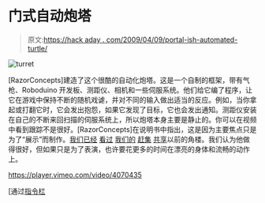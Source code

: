 # 门式自动炮塔

> 原文:[https://hack aday . com/2009/04/09/portal-ish-automated-turtle/](https://hackaday.com/2009/04/09/portal-ish-automated-turret/)

![turret](../Images/2b6a487bc42670888cbd4fb500f9f26d.png "turret")

[RazorConcepts]建造了这个很酷的自动化炮塔。这是一个自制的框架，带有气枪、Roboduino 开发板、测距仪、相机和一些伺服系统。他们给它编了程序，让它在游戏中保持不断的随机戏谑，并对不同的输入做出适当的反应。例如，当你拿起或打翻它时，它会发出抱怨，如果它发现了目标，它也会发出通知。测距仪安装在自己的不断来回扫描的伺服系统上，所以炮塔本身主要是静止的。你可以在视频中看到跟踪不是很好。[RazorConcepts]在说明书中指出，这是因为主要焦点只是为了“展示”而制作。[我们已经](http://hackaday.com/2007/01/14/airsoft-turret-20/) [看过](http://hackaday.com/2008/08/21/das-uber-airsoft-gun-turret/) [我们的](http://hackaday.com/2008/08/24/autonomous-paintball-sentry-gun/) [赶集](http://hackaday.com/2009/02/26/paintball-gun-turret/) [共享](http://hackaday.com/2009/03/14/paintball-gun-turret-assembly-videos/)以前的角楼。我们认为他做得很好，但如果只是为了表演，也许要花更多的时间在漂亮的身体和流畅的动作上。

<https://player.vimeo.com/video/4070435>

</div> <p>[通过<a href="http://www.instructables.com/id/Robotic-Talking-Turret/" target="_blank">指令栏</a></p> </body> </html>